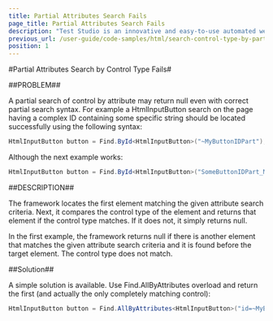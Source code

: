 ```yaml
---
title: Partial Attributes Search Fails
page_title: Partial Attributes Search Fails
description: "Test Studio is an innovative and easy-to-use automated web, WPF and load testing solution. Test Studio tests support essential technologies like ASP.NET AJAX, Silverlight, PHP and MVC. HTML5, Testing framework, functional testing, performance testing, load testing, exploratory testing, manual testing."
previous_url: /user-guide/code-samples/html/search-control-type-by-partial-attributes-fails.aspx, /user-guide/code-samples/html/search-control-type-by-partial-attributes-fails
position: 1
---
```

#Partial Attributes Search by Control Type Fails#

##PROBLEM##

A partial search of control by attribute may return null even with correct partial search syntax. For example a HtmlInputButton search on the page having a complex ID containing some specific string should be located successfully using the following syntax:

```C#
HtmlInputButton button = Find.ById<HtmlInputButton>("~MyButtonIDPart");
```
Although the next example works:


```C#
HtmlInputButton button = Find.ById<HtmlInputButton>("SomeButtonIDPart_MyButtonIDPart");
```

##DESCRIPTION##

The framework locates the first element matching the given attribute search criteria. Next, it compares the control type of the element and returns that element if the control type matches. If it does not, it simply returns null.
 
In the first example, the framework returns null if there is another element that matches the given attribute search criteria and it is found before the target element. The control type does not match.

##Solution##

A simple solution is available. Use Find.AllByAttributes<Control Type> overload and return the first (and actually the only completely matching control):

```C#
HtmlInputButton button = Find.AllByAttributes<HtmlInputButton>("id=~MyButtonIDPart")[0];
```



